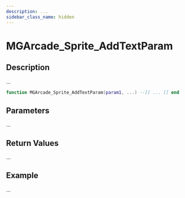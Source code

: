 ```yaml
---
description: ...
sidebar_class_name: hidden
---
```


# MGArcade_Sprite_AddTextParam

## Description

...

```lua
function MGArcade_Sprite_AddTextParam(param1, ...) --[[ ... ]] end
```

## Parameters

...

## Return Values

...

## Example

...

